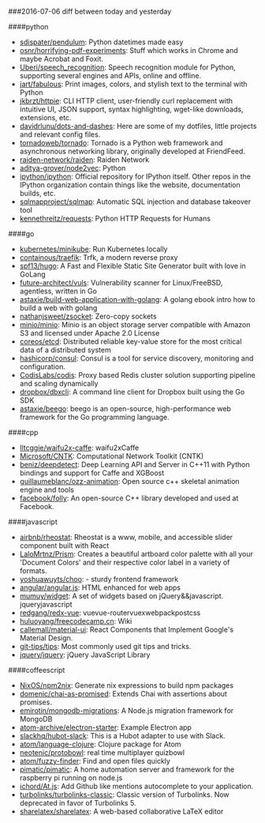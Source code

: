 ###2016-07-06
diff between today and yesterday

####python
* [sdispater/pendulum](https://github.com/sdispater/pendulum): Python datetimes made easy
* [osnr/horrifying-pdf-experiments](https://github.com/osnr/horrifying-pdf-experiments):  Stuff which works in Chrome and maybe Acrobat and Foxit.
* [Uberi/speech_recognition](https://github.com/Uberi/speech_recognition): Speech recognition module for Python, supporting several engines and APIs, online and offline.
* [jart/fabulous](https://github.com/jart/fabulous): Print images, colors, and stylish text to the terminal with Python
* [jkbrzt/httpie](https://github.com/jkbrzt/httpie): CLI HTTP client, user-friendly curl replacement with intuitive UI, JSON support, syntax highlighting, wget-like downloads, extensions, etc.
* [davidrlunu/dots-and-dashes](https://github.com/davidrlunu/dots-and-dashes): Here are some of my dotfiles, little projects and relevant config files.
* [tornadoweb/tornado](https://github.com/tornadoweb/tornado): Tornado is a Python web framework and asynchronous networking library, originally developed at FriendFeed.
* [raiden-network/raiden](https://github.com/raiden-network/raiden): Raiden Network
* [aditya-grover/node2vec](https://github.com/aditya-grover/node2vec): Python
* [ipython/ipython](https://github.com/ipython/ipython): Official repository for IPython itself. Other repos in the IPython organization contain things like the website, documentation builds, etc.
* [sqlmapproject/sqlmap](https://github.com/sqlmapproject/sqlmap): Automatic SQL injection and database takeover tool
* [kennethreitz/requests](https://github.com/kennethreitz/requests): Python HTTP Requests for Humans

####go
* [kubernetes/minikube](https://github.com/kubernetes/minikube): Run Kubernetes locally
* [containous/traefik](https://github.com/containous/traefik): Trfk, a modern reverse proxy
* [spf13/hugo](https://github.com/spf13/hugo): A Fast and Flexible Static Site Generator built with love in GoLang
* [future-architect/vuls](https://github.com/future-architect/vuls): Vulnerability scanner for Linux/FreeBSD, agentless, written in Go
* [astaxie/build-web-application-with-golang](https://github.com/astaxie/build-web-application-with-golang): A golang ebook intro how to build a web with golang
* [nathanjsweet/zsocket](https://github.com/nathanjsweet/zsocket): Zero-copy sockets
* [minio/minio](https://github.com/minio/minio): Minio is an object storage server compatible with Amazon S3 and licensed under Apache 2.0 License
* [coreos/etcd](https://github.com/coreos/etcd): Distributed reliable key-value store for the most critical data of a distributed system
* [hashicorp/consul](https://github.com/hashicorp/consul): Consul is a tool for service discovery, monitoring and configuration.
* [CodisLabs/codis](https://github.com/CodisLabs/codis): Proxy based Redis cluster solution supporting pipeline and scaling dynamically
* [dropbox/dbxcli](https://github.com/dropbox/dbxcli): A command line client for Dropbox built using the Go SDK
* [astaxie/beego](https://github.com/astaxie/beego): beego is an open-source, high-performance web framework for the Go programming language.

####cpp
* [lltcggie/waifu2x-caffe](https://github.com/lltcggie/waifu2x-caffe): waifu2xCaffe
* [Microsoft/CNTK](https://github.com/Microsoft/CNTK): Computational Network Toolkit (CNTK)
* [beniz/deepdetect](https://github.com/beniz/deepdetect): Deep Learning API and Server in C++11 with Python bindings and support for Caffe and XGBoost
* [guillaumeblanc/ozz-animation](https://github.com/guillaumeblanc/ozz-animation): Open source c++ skeletal animation engine and tools
* [facebook/folly](https://github.com/facebook/folly): An open-source C++ library developed and used at Facebook.

####javascript
* [airbnb/rheostat](https://github.com/airbnb/rheostat): Rheostat is a www, mobile, and accessible slider component built with React
* [LaloMrtnz/Prism](https://github.com/LaloMrtnz/Prism): Creates a beautiful artboard color palette with all your 'Document Colors' and their respective color label in a variety of formats.
* [yoshuawuyts/choo](https://github.com/yoshuawuyts/choo):  - sturdy frontend framework
* [angular/angular.js](https://github.com/angular/angular.js): HTML enhanced for web apps
* [mumuy/widget](https://github.com/mumuy/widget): A set of widgets based on jQuery&&javascript. jqueryjavascript
* [redgang/redx-vue](https://github.com/redgang/redx-vue): vuevue-routervuexwebpackpostcss
* [huluoyang/freecodecamp.cn](https://github.com/huluoyang/freecodecamp.cn): Wiki
* [callemall/material-ui](https://github.com/callemall/material-ui): React Components that Implement Google's Material Design.
* [git-tips/tips](https://github.com/git-tips/tips): Most commonly used git tips and tricks.
* [jquery/jquery](https://github.com/jquery/jquery): jQuery JavaScript Library

####coffeescript
* [NixOS/npm2nix](https://github.com/NixOS/npm2nix): Generate nix expressions to build npm packages
* [domenic/chai-as-promised](https://github.com/domenic/chai-as-promised): Extends Chai with assertions about promises.
* [emirotin/mongodb-migrations](https://github.com/emirotin/mongodb-migrations): A Node.js migration framework for MongoDB
* [atom-archive/electron-starter](https://github.com/atom-archive/electron-starter): Example Electron app
* [slackhq/hubot-slack](https://github.com/slackhq/hubot-slack): This is a Hubot adapter to use with Slack.
* [atom/language-clojure](https://github.com/atom/language-clojure): Clojure package for Atom
* [neotenic/protobowl](https://github.com/neotenic/protobowl): real time multiplayer quizbowl
* [atom/fuzzy-finder](https://github.com/atom/fuzzy-finder): Find and open files quickly
* [pimatic/pimatic](https://github.com/pimatic/pimatic): A home automation server and framework for the raspberry pi running on node.js
* [ichord/At.js](https://github.com/ichord/At.js): Add Github like mentions autocomplete to your application.
* [turbolinks/turbolinks-classic](https://github.com/turbolinks/turbolinks-classic): Classic version of Turbolinks. Now deprecated in favor of Turbolinks 5.
* [sharelatex/sharelatex](https://github.com/sharelatex/sharelatex): A web-based collaborative LaTeX editor
